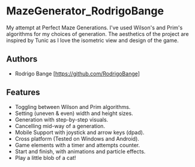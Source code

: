 # MazeGenerator_RodrigoBange

My attempt at Perfect Maze Generations. I've used Wilson's and Prim's algorithms for my choices of generation. 
The aesthetics of the project are inspired by Tunic as I love the isometric view and design of the game.

## Authors

- Rodrigo Bange [https://github.com/RodrigoBange]


## Features

- Toggling between Wilson and Prim algorithms.
- Setting (uneven & even) width and height sizes.
- Generation with step-by-step visuals.
- Cancelling mid-way of a generation.
- Mobile Support with joystick and arrow keys (dpad).
- Cross platform (Tested on Windows and Android).
- Game elements with a timer and attempts counter.
- Start and finish, with animations and particle effects.
- Play a little blob of a cat!
